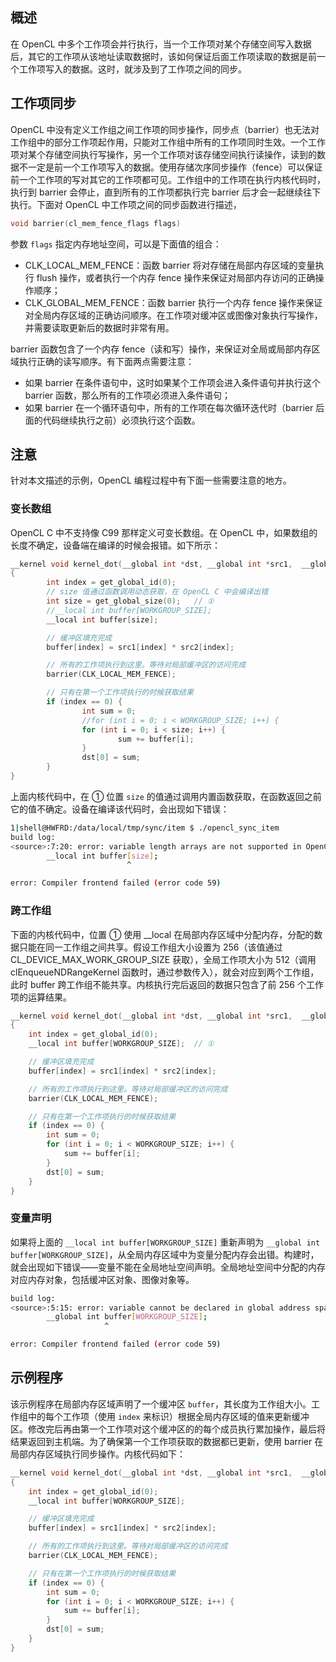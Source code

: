 ## 概述
在 OpenCL 中多个工作项会并行执行，当一个工作项对某个存储空间写入数据后，其它的工作项从该地址读取数据时，该如何保证后面工作项读取的数据是前一个工作项写入的数据。这时，就涉及到了工作项之间的同步。

## 工作项同步
OpenCL 中没有定义工作组之间工作项的同步操作，同步点（barrier）也无法对工作组中的部分工作项起作用，只能对工作组中所有的工作项同时生效。一个工作项对某个存储空间执行写操作，另一个工作项对该存储空间执行读操作，读到的数据不一定是前一个工作项写入的数据。使用存储次序同步操作（fence）可以保证前一个工作项的写对其它的工作项都可见。工作组中的工作项在执行内核代码时，执行到 barrier 会停止，直到所有的工作项都执行完 barrier 后才会一起继续往下执行。下面对 OpenCL 中工作项之间的同步函数进行描述，
```c
void barrier(cl_mem_fence_flags flags)
```
参数 `flags` 指定内存地址空间，可以是下面值的组合：

- CLK_LOCAL_MEM_FENCE：函数 barrier 将对存储在局部内存区域的变量执行 flush 操作，或者执行一个内存 fence 操作来保证对局部内存访问的正确操作顺序；
- CLK_GLOBAL_MEM_FENCE：函数 barrier 执行一个内存 fence 操作来保证对全局内存区域的正确访问顺序。在工作项对缓冲区或图像对象执行写操作，并需要读取更新后的数据时非常有用。

barrier 函数包含了一个内存 fence（读和写）操作，来保证对全局或局部内存区域执行正确的读写顺序。有下面两点需要注意：

- 如果 barrier 在条件语句中，这时如果某个工作项会进入条件语句并执行这个 barrier 函数，那么所有的工作项必须进入条件语句；
- 如果 barrier 在一个循环语句中，所有的工作项在每次循环迭代时（barrier 后面的代码继续执行之前）必须执行这个函数。

## 注意
针对本文描述的示例，OpenCL 编程过程中有下面一些需要注意的地方。

### 变长数组
OpenCL C 中不支持像 C99 那样定义可变长数组。在 OpenCL 中，如果数组的长度不确定，设备端在编译的时候会报错。如下所示：
```c
__kernel void kernel_dot(__global int *dst, __global int *src1,  __global int *src2)
{
        int index = get_global_id(0);
        // size 值通过函数调用动态获取，在 OpenCL C 中会编译出错
        int size = get_global_size(0);   // ①
        //__local int buffer[WORKGROUP_SIZE];
        __local int buffer[size];

        // 缓冲区填充完成
        buffer[index] = src1[index] * src2[index];

        // 所有的工作项执行到这里。等待对局部缓冲区的访问完成
        barrier(CLK_LOCAL_MEM_FENCE);

        // 只有在第一个工作项执行的时候获取结果
        if (index == 0) {
                int sum = 0;
                //for (int i = 0; i < WORKGROUP_SIZE; i++) {
                for (int i = 0; i < size; i++) {
                        sum += buffer[i];
                }
                dst[0] = sum;
        }
}
```
上面内核代码中，在 ① 位置 `size` 的值通过调用内置函数获取，在函数返回之前它的值不确定。设备在编译该代码时，会出现如下错误：
```bash
1|shell@HWFRD:/data/local/tmp/sync/item $ ./opencl_sync_item
build log:
<source>:7:20: error: variable length arrays are not supported in OpenCL
        __local int buffer[size];
                          ^

error: Compiler frontend failed (error code 59)
```

### 跨工作组
下面的内核代码中，位置 ① 使用 __local 在局部内存区域中分配内存，分配的数据只能在同一工作组之间共享。假设工作组大小设置为 256（该值通过 CL_DEVICE_MAX_WORK_GROUP_SIZE 获取），全局工作项大小为 512（调用 clEnqueueNDRangeKernel 函数时，通过参数传入），就会对应到两个工作组，此时 buffer 跨工作组不能共享。内核执行完后返回的数据只包含了前 256 个工作项的运算结果。
```c
__kernel void kernel_dot(__global int *dst, __global int *src1,  __global int *src2)
{
	int index = get_global_id(0);
	__local int buffer[WORKGROUP_SIZE];  // ①

	// 缓冲区填充完成
	buffer[index] = src1[index] * src2[index];

	// 所有的工作项执行到这里。等待对局部缓冲区的访问完成
	barrier(CLK_LOCAL_MEM_FENCE);

	// 只有在第一个工作项执行的时候获取结果
	if (index == 0) {
		int sum = 0;
		for (int i = 0; i < WORKGROUP_SIZE; i++) {
			sum += buffer[i];
		}
		dst[0] = sum;
	}
}
```
### 变量声明
如果将上面的 `__local int buffer[WORKGROUP_SIZE]` 重新声明为 `__global int buffer[WORKGROUP_SIZE]`，从全局内存区域中为变量分配内存会出错。构建时，就会出现如下错误——变量不能在全局地址空间声明。全局地址空间中分配的内存对应内存对象，包括缓冲区对象、图像对象等。
```bash
build log:
<source>:5:15: error: variable cannot be declared in global address space
        __global int buffer[WORKGROUP_SIZE];
                     ^

error: Compiler frontend failed (error code 59)
```

## 示例程序
该示例程序在局部内存区域声明了一个缓冲区 `buffer`，其长度为工作组大小。工作组中的每个工作项（使用 `index` 来标识）根据全局内存区域的值来更新缓冲区。修改完后再由第一个工作项对这个缓冲区的的每个成员执行累加操作，最后将结果返回到主机端。为了确保第一个工作项获取的数据都已更新，使用 barrier 在局部内存区域执行同步操作。内核代码如下：
```c
__kernel void kernel_dot(__global int *dst, __global int *src1,  __global int *src2)
{
	int index = get_global_id(0);
	__local int buffer[WORKGROUP_SIZE];

	// 缓冲区填充完成
	buffer[index] = src1[index] * src2[index];

	// 所有的工作项执行到这里。等待对局部缓冲区的访问完成
	barrier(CLK_LOCAL_MEM_FENCE);

	// 只有在第一个工作项执行的时候获取结果
	if (index == 0) {
		int sum = 0;
		for (int i = 0; i < WORKGROUP_SIZE; i++) {
			sum += buffer[i];
		}
		dst[0] = sum;
	}
}
```






